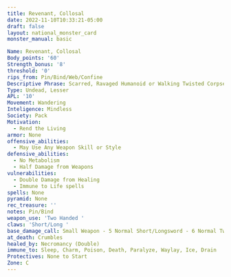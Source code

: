 ```yaml
---
title: Revenant, Collosal
date: 2022-11-10T10:33:21-05:00
draft: false
layout: national_monster_card
monster_manual: basic

Name: Revenant, Collosal
Body_points: '60'
Strength_bonus: '8'
threshold: '0'
rips_from: Pin/Bind/Web/Confine
Descriptive Phrase: Scarred, Ravaged Humanoid or Walking Twisted Corpse
Type: Undead, Lesser
APL: '10'
Movement: Wandering
Inteligence: Mindless
Society: Pack
Motivation: 
  - Rend the Living
armor: None
offensive_abilities: 
  - May Use Any Weapon Skill or Style
defensive_abilities: 
  - No Metabolism 
  - Half Damage from Weapons
vulnerabilities: 
  - Double Damage from Healing 
  - Immune to Life spells
spells: None
pyramid: None
rec_treasure: ''
notes: Pin/Bind
weapon_use: 'Two Handed '
claws: 'Short/Long '
base_damage_call: Small Weapon - 5 Normal Short/Longsword - 6 Normal Two Handed - 11 Normal
at_death: Crumbles
healed_by: Necromancy (Double)
immune_to: Sleep, Charm, Poison, Death, Paralyze, Waylay, Ice, Drain
Protectives: None to Start
Zone: C
---
```

